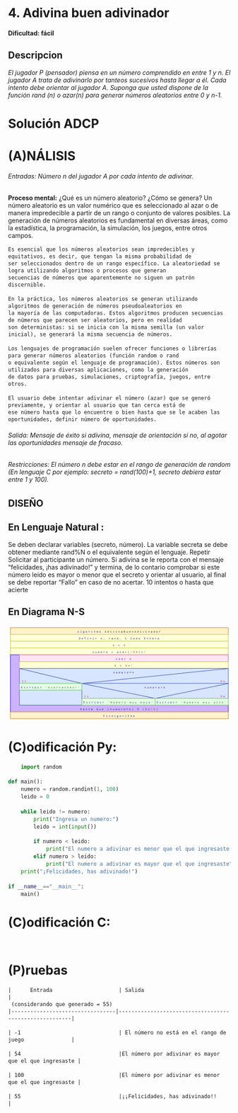 # 4. Adivina buen adivinador

#### Dificultad: fácil

## Descripcion

*El jugador P (pensador) piensa en un número comprendido en entre 1 y n. El jugador A trata de adivinarlo por tanteos sucesivos hasta llegar a él. Cada intento debe orientar al jugador A. Suponga que usted dispone de la función rand (n) o azar(n) para generar números aleatorios entre 0 y n-1.*
    

# Solución ADCP

# (A)NÁLISIS
###### Entradas:   Número n del jugador A por cada intento de adivinar. 

**Proceso mental:**
    ¿Qué es un número aleatorio? ¿Cómo se genera?  Un número aleatorio es un valor numérico que es seleccionado al azar o de manera 
    impredecible a partir de un rango o conjunto de valores posibles. La generación de números aleatorios es fundamental en diversas áreas, 
    como la estadística, la programación, la simulación, los juegos, entre otros campos.

    Es esencial que los números aleatorios sean impredecibles y equitativos, es decir, que tengan la misma probabilidad de
    ser seleccionados dentro de un rango específico. La aleatoriedad se logra utilizando algoritmos o procesos que generan 
    secuencias de números que aparentemente no siguen un patrón discernible.

    En la práctica, los números aleatorios se generan utilizando algoritmos de generación de números pseudoaleatorios en 
    la mayoría de las computadoras. Estos algoritmos producen secuencias de números que parecen ser aleatorios, pero en realidad 
    son deterministas: si se inicia con la misma semilla (un valor inicial), se generará la misma secuencia de números.

    Los lenguajes de programación suelen ofrecer funciones o librerías para generar números aleatorios (función random o rand 
    o equivalente según el lenguaje de programación). Estos números son utilizados para diversas aplicaciones, como la generación 
    de datos para pruebas, simulaciones, criptografía, juegos, entre otros.

    El usuario debe intentar adivinar el número (azar) que se generó previamente, y orientar al usuario que tan cerca está de 
    ese número hasta que lo encuentre o bien hasta que se le acaben las oportunidades, definir número de oportunidades.


###### Salida: Mensaje de éxito si adivina, mensaje de orientación si no, al agotar las oportunidades mensaje de fracaso.


###### Restricciones: El número n debe estar en el rango de generación de random (En lenguaje C por ejemplo: secreto = rand(100)+1, secreto debiera estar entre 1 y 100).


## DISEÑO 

## En  Lenguaje Natural :
Se deben declarar variables (secreto, número). 
La variable secreta se debe obtener mediante rand%N o el equivalente según el lenguaje. 
Repetir
Solicitar al participante un número. 
Si adivina se le reporta con el mensaje “felicidades, ¡has adivinado!” y termina,
de lo contario comprobar si este número leído es mayor o menor que el secreto y orientar al usuario, al final se debe reportar “Fallo” en caso de no acertar. 
10 intentos o hasta que acierte


## En Diagrama N-S
![](imagen1.png)


# (C)odificación Py:
```py
    import random

def main():
    numero = random.randint(1, 100)
    leido = 0
    
    while leido != numero:
        print("Ingresa un numero:")
        leido = int(input())
        
        if numero < leido:
            print("El numero a adivinar es menor que el que ingresaste.")
        elif numero > leido:
            print("El numero a adivinar es mayor que el que ingresaste")
    print("¡Felicidades, has adivinado!")

if __name__=="__main__":
    main()
```
# (C)odificación C:
```c
    
```
# (P)ruebas

    |      Entrada                     | Salida                                               |
     (considerando que generado = 55)
    |---------------------------------|-------------------------------------------------------|
    
    | -1                               | El número no está en el rango de juego               |
    
    | 54                               |El número por adivinar es mayor que el que ingresaste |
    
    | 100                              |El número por adivinar es menor que el que ingresaste |
    
    | 55                               |¡¡Felicidades, has adivinado!!                        |
